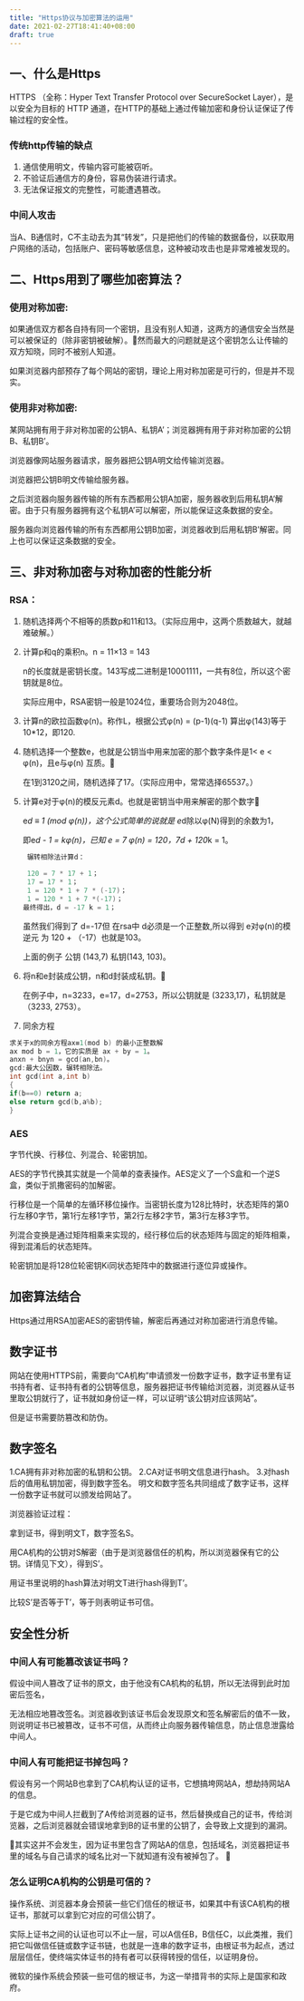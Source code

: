 ```yaml
---
title: "Https协议与加密算法的运用"
date: 2021-02-27T18:41:40+08:00
draft: true
---
```


## 一、什么是Https

HTTPS （全称：Hyper Text Transfer Protocol over SecureSocket Layer），是以安全为目标的 HTTP 通道，在HTTP的基础上通过传输加密和身份认证保证了传输过程的安全性。

### 传统http传输的缺点

1. 通信使用明文，传输内容可能被窃听。
2. 不验证后通信方的身份，容易伪装进行请求。
3. 无法保证报文的完整性，可能遭遇篡改。

### 中间人攻击

当A、B通信时，C不主动去为其“转发”，只是把他们的传输的数据备份，以获取用户网络的活动，包括账户、密码等敏感信息，这种被动攻击也是非常难被发现的。


## 二、Https用到了哪些加密算法？

### 使用对称加密:

如果通信双方都各自持有同一个密钥，且没有别人知道，这两方的通信安全当然是可以被保证的（除非密钥被破解）。然而最大的问题就是这个密钥怎么让传输的双方知晓，同时不被别人知道。

如果浏览器内部预存了每个网站的密钥，理论上用对称加密是可行的，但是并不现实。

### 使用非对称加密:

某网站拥有用于非对称加密的公钥A、私钥A’；浏览器拥有用于非对称加密的公钥B、私钥B’。

浏览器像网站服务器请求，服务器把公钥A明文给传输浏览器。

浏览器把公钥B明文传输给服务器。

之后浏览器向服务器传输的所有东西都用公钥A加密，服务器收到后用私钥A’解密。由于只有服务器拥有这个私钥A’可以解密，所以能保证这条数据的安全。

服务器向浏览器传输的所有东西都用公钥B加密，浏览器收到后用私钥B’解密。同上也可以保证这条数据的安全。

## 三、非对称加密与对称加密的性能分析

### RSA：

1. 随机选择两个不相等的质数p和11和13。（实际应用中，这两个质数越大，就越难破解。）

2. 计算p和q的乘积n。n = 11×13 = 143

      n的长度就是密钥长度。143写成二进制是10001111，一共有8位，所以这个密钥就是8位。

     实际应用中，RSA密钥一般是1024位，重要场合则为2048位。

3. 计算n的欧拉函数φ(n)。称作L，根据公式φ(n) = (p-1)(q-1) 算出φ(143)等于10*12，即120.

4. 随机选择一个整数e，也就是公钥当中用来加密的那个数字条件是1< e < φ(n)，且e与φ(n) 互质。

     在1到3120之间，随机选择了17。（实际应用中，常常选择65537。）

5. 计算e对于φ(n)的模反元素d。也就是密钥当中用来解密的那个数字

     e*d ≡ 1 (mod φ(n))，这个公式简单的说就是 e*d除以φ(N)得到的余数为1，

     即e*d - 1 = kφ(n)，已知 e = 7 φ(n) = 120，7d + 120*k = 1。

    ```cpp
     辗转相除法计算d：

     120 = 7 * 17 + 1；
     17 = 17 * 1；
     1 = 120 * 1 + 7 * (-17)；
     1 = 120 * 1 + 7 *(-17)；
    最终得出，d = -17 k = 1；
    ```

    虽然我们得到了 d=-17但 在rsa中 d必须是一个正整数,所以得到 e对φ(n)的模逆元 为 120 + （-17）也就是103。

    上面的例子 公钥 (143,7) 私钥(143, 103)。

6. 将n和e封装成公钥，n和d封装成私钥。

     在例子中，n=3233，e=17，d=2753，所以公钥就是 (3233,17)，私钥就是（3233, 2753）。

7. 同余方程

```cpp
求关于x的同余方程ax≡1(mod b) 的最小正整数解
ax mod b = 1，它的实质是 ax + by = 1。
anxn + bnyn = gcd(an,bn)。
gcd:最大公因数，辗转相除法。
int gcd(int a,int b) 
{ 
if(b==0) return a; 
else return gcd(b,a%b); 
}
```

### AES

字节代换、行移位、列混合、轮密钥加。

AES的字节代换其实就是一个简单的查表操作。AES定义了一个S盒和一个逆S盒，类似于凯撒密码的加解密。


行移位是一个简单的左循环移位操作。当密钥长度为128比特时，状态矩阵的第0行左移0字节，第1行左移1字节，第2行左移2字节，第3行左移3字节。

列混合变换是通过矩阵相乘来实现的，经行移位后的状态矩阵与固定的矩阵相乘，得到混淆后的状态矩阵。

轮密钥加是将128位轮密钥Ki同状态矩阵中的数据进行逐位异或操作。


## 加密算法结合

Https通过用RSA加密AES的密钥传输，解密后再通过对称加密进行消息传输。

## 数字证书

网站在使用HTTPS前，需要向“CA机构”申请颁发一份数字证书，数字证书里有证书持有者、证书持有者的公钥等信息，服务器把证书传输给浏览器，浏览器从证书里取公钥就行了，证书就如身份证一样，可以证明“该公钥对应该网站”。

但是证书需要防篡改和防伪。

## 数字签名

1.CA拥有非对称加密的私钥和公钥。
2.CA对证书明文信息进行hash。
3.对hash后的值用私钥加密，得到数字签名。
明文和数字签名共同组成了数字证书，这样一份数字证书就可以颁发给网站了。

浏览器验证过程：

拿到证书，得到明文T，数字签名S。

用CA机构的公钥对S解密（由于是浏览器信任的机构，所以浏览器保有它的公钥。详情见下文），得到S’。

用证书里说明的hash算法对明文T进行hash得到T’。

比较S’是否等于T’，等于则表明证书可信。

## 安全性分析

### 中间人有可能篡改该证书吗？
假设中间人篡改了证书的原文，由于他没有CA机构的私钥，所以无法得到此时加密后签名，

无法相应地篡改签名。浏览器收到该证书后会发现原文和签名解密后的值不一致，则说明证书已被篡改，证书不可信，从而终止向服务器传输信息，防止信息泄露给中间人。

### 中间人有可能把证书掉包吗？

假设有另一个网站B也拿到了CA机构认证的证书，它想搞垮网站A，想劫持网站A的信息。

于是它成为中间人拦截到了A传给浏览器的证书，然后替换成自己的证书，传给浏览器，之后浏览器就会错误地拿到B的证书里的公钥了，会导致上文提到的漏洞。

其实这并不会发生，因为证书里包含了网站A的信息，包括域名，浏览器把证书里的域名与自己请求的域名比对一下就知道有没有被掉包了。
 
### 怎么证明CA机构的公钥是可信的？

操作系统、浏览器本身会预装一些它们信任的根证书，如果其中有该CA机构的根证书，那就可以拿到它对应的可信公钥了。

实际上证书之间的认证也可以不止一层，可以A信任B，B信任C，以此类推，我们把它叫做信任链或数字证书链，也就是一连串的数字证书，由根证书为起点，透过层层信任，使终端实体证书的持有者可以获得转授的信任，以证明身份。

微软的操作系统会预装一些可信的根证书，为这一举措背书的实际上是国家和政府。
